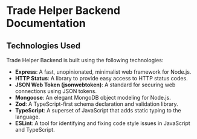 # Trade Helper Backend Documentation

## Technologies Used

Trade Helper Backend is built using the following technologies:

- **Express**: A fast, unopinionated, minimalist web framework for Node.js.
- **HTTP Status**: A library to provide easy access to HTTP status codes.
- **JSON Web Token (jsonwebtoken)**: A standard for securing web connections using JSON tokens.
- **Mongoose**: An elegant MongoDB object modeling for Node.js.
- **Zod**: A TypeScript-first schema declaration and validation library.
- **TypeScript**: A superset of JavaScript that adds static typing to the language.
- **ESLint**: A tool for identifying and fixing code style issues in JavaScript and TypeScript.
